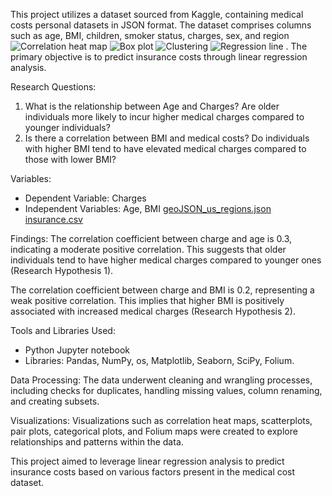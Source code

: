 
This project utilizes a dataset sourced from Kaggle, containing medical costs personal datasets in JSON format. The dataset comprises columns such as age, BMI, children, smoker status, charges, sex, and region![Correlation heat map](https://github.com/barchibong/Insurance-Cost-Prediction-using-Linear-Regression-with-Medical-Cost-data.-/assets/144898284/5c49ed19-0456-498a-afa6-057fbf17f788)
![Box plot](https://github.com/barchibong/Insurance-Cost-Prediction-using-Linear-Regression-with-Medical-Cost-data.-/assets/144898284/da54adc0-15a9-40ad-9913-edafdfc2ac3c)
![Clustering](https://github.com/barchibong/Insurance-Cost-Prediction-using-Linear-Regression-with-Medical-Cost-data.-/assets/144898284/e951bfbb-9e16-412c-a31b-9b34280c3831)
![Regression line](https://github.com/barchibong/Insurance-Cost-Prediction-using-Linear-Regression-with-Medical-Cost-data.-/assets/144898284/6aa91000-6215-4776-8e09-d490e8ce4261)
. The primary objective is to predict insurance costs through linear regression analysis.

Research Questions:
1. What is the relationship between Age and Charges? Are older individuals more likely to incur higher medical charges compared to younger individuals?
2. Is there a correlation between BMI and medical costs? Do individuals with higher BMI tend to have elevated medical charges compared to those with lower BMI?

Variables:
- Dependent Variable: Charges
- Independent Variables: Age, BMI
[geoJSON_us_regions.json](https://github.com/barchibong/Insurance-Cost-Prediction-using-Linear-Regression-with-Medical-Cost-data.-/files/13626662/geoJSON_us_regions.json)
[insurance.csv](https://github.com/barchibong/Insurance-Cost-Prediction-using-Linear-Regression-with-Medical-Cost-data.-/files/13626661/insurance.csv)

Findings:
The correlation coefficient between charge and age is 0.3, indicating a moderate positive correlation. This suggests that older individuals tend to have higher medical charges compared to younger ones (Research Hypothesis 1).

The correlation coefficient between charge and BMI is 0.2, representing a weak positive correlation. This implies that higher BMI is positively associated with increased medical charges (Research Hypothesis 2).

Tools and Libraries Used:
- Python Jupyter notebook
- Libraries: Pandas, NumPy, os, Matplotlib, Seaborn, SciPy, Folium.

Data Processing:
The data underwent cleaning and wrangling processes, including checks for duplicates, handling missing values, column renaming, and creating subsets.

Visualizations:
Visualizations such as correlation heat maps, scatterplots, pair plots, categorical plots, and Folium maps were created to explore relationships and patterns within the data.

This project aimed to leverage linear regression analysis to predict insurance costs based on various factors present in the medical cost dataset.
